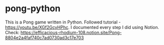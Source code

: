 # pong-python
This is a Pong game written in Python. 
Followed tutorial - https://youtu.be/XGf2GcyHPhc. 
I documented every step I did using Notion. Check: https://efficacious-rhodium-108.notion.site/Pong-8804e2a4faf740c7ad0730ad3c17e703
